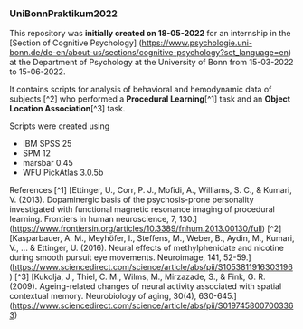 ### UniBonnPraktikum2022

This repository was **initially created on 18-05-2022** for an internship in the [Section of Cognitive Psychology] (https://www.psychologie.uni-bonn.de/de-en/about-us/sections/cognitive-psychology?set_language=en) at the Department of Psychology at the University of Bonn from 15-03-2022 to 15-06-2022.

It contains scripts for analysis of behavioral and hemodynamic data of subjects [^2] who performed a **Procedural Learning**[^1] task 
and an **Object Location Association**[^3] task.

Scripts were created using
- IBM SPSS 25
- SPM 12
- marsbar 0.45
- WFU PickAtlas 3.0.5b

References
[^1] [Ettinger, U., Corr, P. J., Mofidi, A., Williams, S. C., & Kumari, V. (2013). Dopaminergic basis of the psychosis-prone personality investigated with functional magnetic      resonance imaging of procedural learning. Frontiers in human neuroscience, 7, 130.] (https://www.frontiersin.org/articles/10.3389/fnhum.2013.00130/full)
[^2] [Kasparbauer, A. M., Meyhöfer, I., Steffens, M., Weber, B., Aydin, M., Kumari, V., ... & Ettinger, U. (2016). Neural effects of methylphenidate and nicotine during smooth     pursuit eye movements. Neuroimage, 141, 52-59.] (https://www.sciencedirect.com/science/article/abs/pii/S1053811916303196)
[^3] [Kukolja, J., Thiel, C. M., Wilms, M., Mirzazade, S., & Fink, G. R. (2009). Ageing-related changes of neural activity associated with spatial contextual memory.     Neurobiology of aging, 30(4), 630-645.] (https://www.sciencedirect.com/science/article/abs/pii/S0197458007003363)
